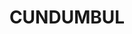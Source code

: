 ---
lastmod: '2025-04-06T06:05:20+00:00'
latitude: -33.007264
layout: suburb
longitude: 148.904531
postcode: '2866'
state: NSW
title: CUNDUMBUL
url: /nsw/cundumbul/
---